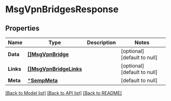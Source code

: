 # MsgVpnBridgesResponse

## Properties
Name | Type | Description | Notes
------------ | ------------- | ------------- | -------------
**Data** | [**[]MsgVpnBridge**](MsgVpnBridge.md) |  | [optional] [default to null]
**Links** | [**[]MsgVpnBridgeLinks**](MsgVpnBridgeLinks.md) |  | [optional] [default to null]
**Meta** | [***SempMeta**](SempMeta.md) |  | [default to null]

[[Back to Model list]](../README.md#documentation-for-models) [[Back to API list]](../README.md#documentation-for-api-endpoints) [[Back to README]](../README.md)

